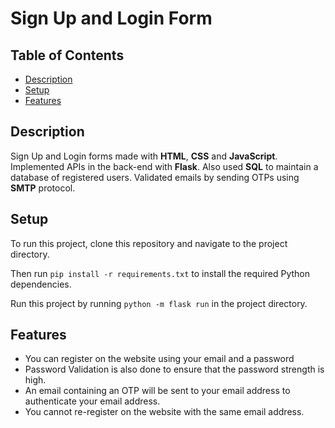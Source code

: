 # Sign Up and Login Form 

## Table of Contents
* [Description](#description)
* [Setup](#setup)
* [Features](#features)


## Description
Sign Up and Login forms made with **HTML**, **CSS** and **JavaScript**. Implemented APIs in the back-end with **Flask**.
Also used **SQL** to maintain a database of registered users.
Validated emails by sending OTPs using **SMTP** protocol.

## Setup
To run this project, clone this repository and navigate to the project directory.

Then run ```pip install -r requirements.txt``` to install the required Python dependencies.

Run this project by running ```python -m flask run``` in the project directory.

## Features
* You can register on the website using your email and a password
* Password Validation is also done to ensure that the password strength is high.
* An email containing an OTP will be sent to your email address to authenticate your email address.
* You cannot re-register on the website with the same email address.
